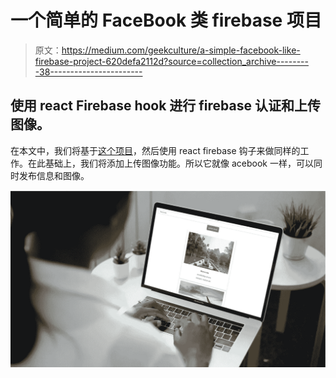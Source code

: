 # 一个简单的 FaceBook 类 firebase 项目

> 原文：<https://medium.com/geekculture/a-simple-facebook-like-firebase-project-620defa2112d?source=collection_archive---------38----------------------->

## 使用 react Firebase hook 进行 firebase 认证和上传图像。

在本文中，我们将基于[这个项目](/swlh/react-firebase-authentication-b68bd0f078a8)，然后使用 react firebase 钩子来做同样的工作。在此基础上，我们将添加上传图像功能。所以它就像 acebook 一样，可以同时发布信息和图像。

![](img/c2a942599a409db02aa43f124a701508.png)